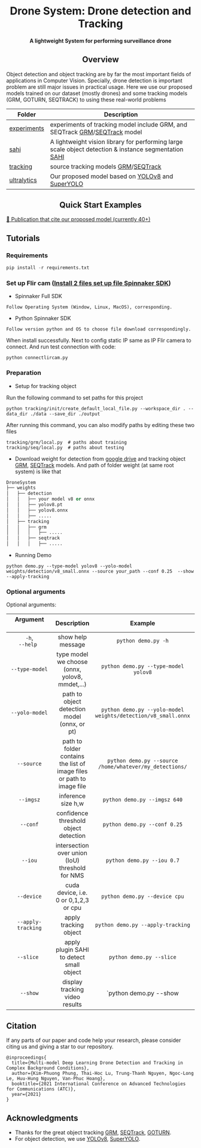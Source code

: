 <div align="center">
<h1>Drone System: Drone detection and Tracking</h1>

<h4>
    A lightweight System for performing surveillance drone 
</h4>
</div>

## <div align="center">Overview</div>

Object detection and object tracking are by far the most important fields of applications in Computer Vision. Specially, drone detection is important problem are still major issues in practical usage. Here we use our proposed models trained on our dataset (mostly drones) and some tracking models (GRM, GOTURN, SEQTRACK) to using these real-world problems

| Folder  | Description  |
|---|---|
| [experiments](https://github.com/LongLe18/DroneSystem/tree/main/experiments)  | experiments of tracking model include GRM, and SEQTrack [GRM](https://github.com/Little-Podi/GRM)/[SEQTrack](https://github.com/microsoft/VideoX/tree/master/SeqTrack) model |
| [sahi](https://github.com/LongLe18/DroneSystem/tree/main/sahi)  | A lightweight vision library for performing large scale object detection & instance segmentation [SAHI](https://github.com/obss/sahi) |
| [tracking](https://github.com/LongLe18/DroneSystem/tree/main/tracking)  | source tracking models [GRM](https://github.com/LongLe18/DroneSystem/tree/main/experiments)/[SEQTrack](https://github.com/microsoft/VideoX/tree/master/SeqTrack) | 
| [ultralytics](https://github.com/LongLe18/DroneSystem/tree/main/ultralytics)  | Our proposed model based on [YOLOv8](https://github.com/ultralytics/ultralytics) and [SuperYOLO](https://github.com/icey-zhang/SuperYOLO) |

## <div align="center">Quick Start Examples</div>

[📜 Publication that cite our proposed model (currently 40+)]()

## Tutorials

### Requirements

```python
pip install -r requirements.txt
```

### Set up Flir cam ([Install 2 files set up file Spinnaker SDK](https://www.flir.com/support-center/iis/machine-vision/downloads/spinnaker-sdk-download/spinnaker-sdk--download-files/))
- Spinnaker Full SDK
```
Follow Operating System (Window, Linux, MacOS), corresponding.
```
- Python Spinnaker SDK
```
Follow version python and OS to choose file download correspondingly.
```
When install successfully. Next to config static IP same as IP Flir camera to connect. And run test connection with code:
```
python connectlircam.py
```

### Preparation
- Setup for tracking object

Run the following command to set paths for this project
```
python tracking/init/create_default_local_file.py --workspace_dir . --data_dir ./data --save_dir ./output
```

After running this command, you can also modify paths by editing these two files
```
tracking/grm/local.py  # paths about training
tracking/seq/local.py  # paths about testing
```

- Download weight for detection from [google drive]() and tracking object [GRM](https://github.com/Little-Podi/GRM/releases/download/downloads/Trained_Models.zip), [SEQTrack](https://github.com/microsoft/VideoX/blob/master/SeqTrack/MODEL_ZOO.md) models. And path of folder weight (at same root system) is like that

```python
DroneSystem
├── weights
│   ├── detection
│   │   ├── your model v8 or onnx
│   │   ├── yolov8.pt
│   │   ├── yolov8.onnx
│   │   ├── .....
│   ├── tracking
│   │   ├── grm
│   │   │   ├── .....
│   │   ├── seqtrack
│   │   │   ├── .....
```

- Running Demo
```
python demo.py --type-model yolov8 --yolo-model weights/detection/v8_small.onnx --source your_path --conf 0.25  --show --apply-tracking
```
### Optional arguments

Optional arguments:

| Argument &nbsp;&nbsp;&nbsp;&nbsp;&nbsp;&nbsp;&nbsp;&nbsp;&nbsp;&nbsp;&nbsp;&nbsp;&nbsp;&nbsp;&nbsp;&nbsp;&nbsp;&nbsp;&nbsp;&nbsp;&nbsp;&nbsp;&nbsp;&nbsp;&nbsp;| Description | Example | Default |
|:-------------:|:-----------:|:-----------:|:-----------:|
| `-h`,<br>`--help ` |	show help message | `python demo.py -h` | |  
|  `--type-model` | type model we choose (onnx, yolov8, mmdet,...) | `python demo.py --type-model yolov8` | `onnx` |  
| `--yolo-model` | path to object detection model (onnx, or pt) | `python demo.py --yolo-model weights/detection/v8_small.onnx` | `weights/detection/v8_small.onnx`|  
| `--source` | path to folder contains the list of image files or path to image file | `python demo.py --source /home/whatever/my_detections/` | |  
| `--imgsz` | inference size h,w | `python demo.py --imgsz 640` | `640` |  
| `--conf` | confidence threshold object detection | `python demo.py --conf 0.25` | `0.25` |
| `--iou` | intersection over union (IoU) threshold for NMS | `python demo.py --iou 0.7` | `0.45` | |  
| `--device` | cuda device, i.e. 0 or 0,1,2,3 or cpu |  `python demo.py --device cpu` | `cuda:0` |  
| `--apply-tracking` | apply tracking object | `python demo.py --apply-tracking` | `False` |   
| `--slice ` | apply plugin SAHI to detect small object | `python demo.py --slice` |  `False` |
| `--show` | display tracking video results | `python demo.py --show | `False` |  

## Citation

If any parts of our paper and code help your research, please consider citing us and giving a star to our repository.

```
@inproceedings{
  title={Multi-model Deep Learning Drone Detection and Tracking in Complex Background Conditions},
  author={Kim-Phuong Phung, Thai-Hoc Lu, Trung-Thanh Nguyen, Ngoc-Long Le, Huu-Hung Nguyen, Van-Phuc Hoang},
  booktitle={2021 International Conference on Advanced Technologies for Communications (ATC)},
  year={2021}
}
```

## **Acknowledgments**

- Thanks for the great object tracking [GRM](https://github.com/Little-Podi/GRM),
[SEQTrack](https://github.com/microsoft/VideoX/tree/master/SeqTrack),
[GOTURN](https://github.com/davheld/GOTURN).
- For object detection, we use [YOLOv8](https://github.com/ultralytics/ultralytics),
[SuperYOLO](https://github.com/icey-zhang/SuperYOLO).